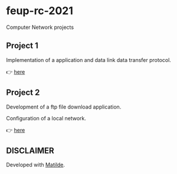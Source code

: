 # feup-rc-2021
Computer Network projects

##  Project 1
Implementation of a application and data link data transfer protocol.

👉 [here](https://github.com/Andrepereira2001/feup-rc-2021/tree/master/proj1)

## Project 2
Development of a ftp file download application.

Configuration of a local network.

👉 [here](https://github.com/Andrepereira2001/feup-rc-2021/tree/master/proj2)

## DISCLAIMER 
Developed with [Matilde](https://github.com/maildejoliveira).
